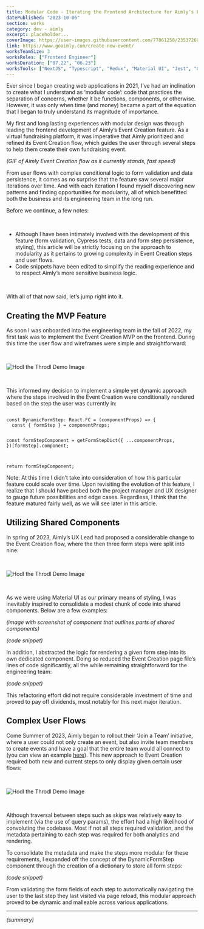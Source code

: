 ```yaml
---
title: Modular Code - Iterating the Frontend Architecture for Aimly’s Event Creation Feature
datePublished: "2023-10-06"
section: works
category: dev - aimly
excerpt: placeholder...
coverImage: https://user-images.githubusercontent.com/77861258/235372607-f5b674ef-95f6-4acb-8e49-6dcf33cc3778.jpg
link: https://www.goaimly.com/create-new-event/
worksTeamSize: 3
worksRoles: ["Frontend Engineer"]
worksDuration: ["07.22", "06.23"]
worksTools: ["NextJS", "Typescript", "Redux", "Material UI", "Jest", "Cypress"]
---
```


Ever since I began creating web applications in 2021, I’ve had an inclination to create what I understand as ‘modular code’: code that practices the separation of concerns, whether it be functions, components, or otherwise. However, it was only when time (and money) became a part of the equation that I began to truly understand its magnitude of importance.

My first and long lasting experiences with modular design was through leading the frontend development of Aimly’s Event Creation feature. As a virtual fundraising platform, it was imperative that Aimly prioritized and refined its Event Creation flow, which guides the user through several steps to help them create their own fundraising event.

_(GIF of Aimly Event Creation flow as it currently stands, fast speed)_

From user flows with complex conditional logic to form validation and data persistence, it comes as no surprise that the feature saw several major iterations over time. And with each iteration I found myself discovering new patterns and finding opportunities for modularity, all of which benefitted both the business and its engineering team in the long run.

Before we continue, a few notes:

<br/>

- Although I have been intimately involved with the development of this feature (form validation, Cypress tests, data and form step persistence, styling), this article will be strictly focusing on the approach to modularity as it pertains to growing complexity in Event Creation steps and user flows.
- Code snippets have been edited to simplify the reading experience and to respect Aimly’s more sensitive business logic.

<br/>

With all of that now said, let’s jump right into it.

## Creating the MVP Feature

As soon I was onboarded into the engineering team in the fall of 2022, my first task was to implement the Event Creation MVP on the frontend. During this time the user flow and wireframes were simple and straightforward:

<br/>

<Image
    src="https://github.com/rfougy/riv.systems/assets/77861258/865d8f66-c033-44ff-92a0-44381b66bd53"
    alt="Hodl the Throdl Demo Image" 
    aspectRatio="300:73"
/>

<br/>

This informed my decision to implement a simple yet dynamic approach where the steps involved in the Event Creation were conditionally rendered based on the step the user was currently in:

<code>
const DynamicFormStep: React.FC<IFormStepProps> = (componentProps) => {
  const { formStep } = componentProps;

const formStepComponent = getFormStepDict({
...componentProps,
})[formStep].component;

return formStepComponent;
</code>

Note: At this time I didn’t take into consideration of how this particular feature could scale over time. Upon revisiting the evolution of this feature, I realize that I should have probed both the project manager and UX designer to gauge future possibilities and edge cases. Regardless, I think that the feature matured fairly well, as we will see later in this article.

## Utilizing Shared Components

In spring of 2023, Aimly’s UX Lead had proposed a considerable change to the Event Creation flow, where the then three form steps were split into nine:

<br/>

<Image
    src="https://github.com/rfougy/riv.systems/assets/77861258/ba9dded9-e6c5-4f8e-a79d-f6414d65cbe5"
    alt="Hodl the Throdl Demo Image" 
    aspectRatio="500:151"
/>

<br/>

As we were using Material UI as our primary means of styling, I was inevitably inspired to consolidate a modest chunk of code into shared components. Below are a few examples:

_(image with screenshot of component that outlines parts of shared components)_

_(code snippet)_

In addition, I abstracted the logic for rendering a given form step into its own dedicated component. Doing so reduced the Event Creation page file’s lines of code significantly, all the while remaining straightforward for the engineering team:

_(code snippet)_

This refactoring effort did not require considerable investment of time and proved to pay off dividends, most notably for this next major iteration.

## Complex User Flows

Come Summer of 2023, Aimly began to rollout their ‘Join a Team’ initiative, where a user could not only create an event, but also invite team members to create events and have a goal that the entire team would all connect to (you can view an example [here](https://goaimly.com/example-store)). This new approach to Event Creation required both new and current steps to only display given certain user flows:

<br/>

<Image
    src="https://github.com/rfougy/riv.systems/assets/77861258/b2c5cc8c-dc79-4e27-9721-7d358580b6e4"
    alt="Hodl the Throdl Demo Image" 
    aspectRatio="300:181"
/>

<br/>

Although traversal between steps such as skips was relatively easy to implement (via the use of query params), the effort had a high likelihood of convoluting the codebase. Most if not all steps required validation, and the metadata pertaining to each step was required for both analytics and rendering.

To consolidate the metadata and make the steps more modular for these requirements, I expanded off the concept of the DynamicFormStep component through the creation of a dictionary to store all form steps:

_(code snippet)_

From validating the form fields of each step to automatically navigating the user to the last step they last visited via page reload, this modular approach proved to be dynamic and malleable across various applications.

---

_(summary)_
